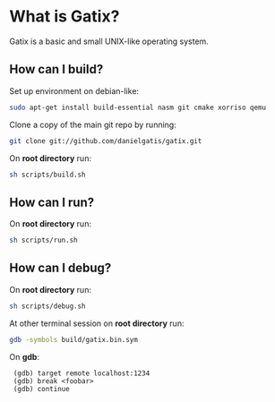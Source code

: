 What is Gatix?
=================
Gatix is a basic and small UNIX-like operating system.


How can I build?
---------------------
Set up environment on debian-like:
```bash
sudo apt-get install build-essential nasm git cmake xorriso qemu
```

Clone a copy of the main git repo by running:
```bash
git clone git://github.com/danielgatis/gatix.git
```

On **root directory** run:
```bash
sh scripts/build.sh
```

How can I run?
---------------------
On **root directory** run:
```bash
sh scripts/run.sh
```

How can I debug?
---------------------
On **root directory** run:
```bash
sh scripts/debug.sh
```

At other terminal session on **root directory** run:
```bash
gdb -symbols build/gatix.bin.sym
```

On **gdb**:
```
 (gdb) target remote localhost:1234
 (gdb) break <foobar>
 (gdb) continue
```

